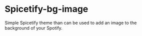 # Spicetify-bg-image
Simple Spicetify theme than can be used to add an image to the background of your Spotify.
